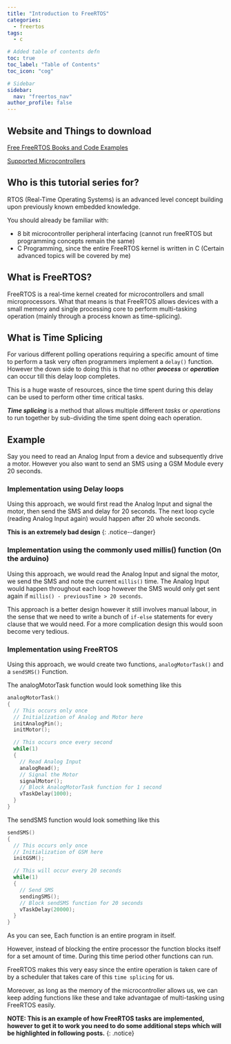 ```yaml
---
title: "Introduction to FreeRTOS"
categories:
  - freertos
tags:
  - c

# Added table of contents defn
toc: true
toc_label: "Table of Contents"
toc_icon: "cog"

# Sidebar
sidebar:
  nav: "freertos_nav"
author_profile: false
---
```


## Website and Things to download

[Free FreeRTOS Books and Code Examples](https://www.freertos.org/Documentation/RTOS_book.html)

[Supported Microcontrollers](https://www.freertos.org/RTOS_ports.html)

## Who is this tutorial series for?

RTOS (Real-Time Operating Systems) is an advanced level concept building upon previously known embedded knowledge.

You should already be familiar with:
- 8 bit microcontroller peripheral interfacing (cannot run freeRTOS but programming concepts remain the same)
- C Programming, since the entire FreeRTOS kernel is written in C (Certain advanced topics will be covered by me)

## What is FreeRTOS?

FreeRTOS is a real-time kernel created for microcontrollers and small microprocessors. What that means is that FreeRTOS allows devices with a small memory and single processing core to perform multi-tasking operation (mainly through a process known as time-splicing).

## What is Time Splicing

For various different polling operations requiring a specific amount of time to perform a task very often programmers implement a `delay()` function.
However the down side to doing this is that no other ***process*** or ***operation*** can occur till this delay loop completes.

This is a huge waste of resources, since the time spent during this delay can be used to perform other time critical tasks.

***Time splicing*** is a method that allows multiple different *tasks* or *operations* to run together by sub-dividing the time spent doing each operation.

## Example

Say you need to read an Analog Input from a device and subsequently drive a motor. However you also want to send an SMS using a GSM Module every 20 seconds.

### Implementation using Delay loops

Using this approach, we would first read the Analog Input and signal the motor, then send the SMS and delay for 20 seconds.
The next loop cycle (reading Analog Input again) would happen after 20 whole seconds.

**This is an extremely bad design**
{: .notice--danger}

### Implementation using the commonly used millis() function (On the arduino)

Using this approach, we would read the Analog Input and signal the motor, we send the SMS and note the current `millis()` time.
The Analog Input would happen throughout each loop however the SMS would only get sent again if `millis() - previousTime > 20 seconds`.

This approach is a better design however it still involves manual labour, in the sense that we need to write a bunch of `if-else` statements for every clause that we would need. For a more complication design this would soon become very tedious.

### Implementation using FreeRTOS

Using this approach, we would create two functions, `analogMotorTask()` and a `sendSMS()` Function.

The analogMotorTask function would look something like this

``` c
analogMotorTask()
{
  // This occurs only once
  // Initialization of Analog and Motor here
  initAnalogPin();
  initMotor();

  // This occurs once every second
  while(1)
  {
    // Read Analog Input
    analogRead();
    // Signal the Motor
    signalMotor();
    // Block AnalogMotorTask function for 1 second
    vTaskDelay(1000);
  }
}
```

The sendSMS function would look something like this

``` c
sendSMS()
{
  // This occurs only once
  // Initialization of GSM here
  initGSM();

  // This will occur every 20 seconds
  while(1)
  {
    // Send SMS
    sendingSMS();
    // Block sendSMS function for 20 seconds
    vTaskDelay(20000);
  }
}
```

As you can see, Each function is an entire program in itself.

However, instead of blocking the entire processor the function blocks itself for a set amount of time. During this time period other functions can run.

FreeRTOS makes this very easy since the entire operation is taken care of by a scheduler that takes care of this `time splicing` for us.

Moreover, as long as the memory of the microcontroller allows us, we can keep adding functions like these and take advantagae of multi-tasking using FreeRTOS easily.

**NOTE: This is an example of how FreeRTOS tasks are implemented, however to get it to work you need to do some additional steps which will be highlighted in following posts.**
{: .notice}
